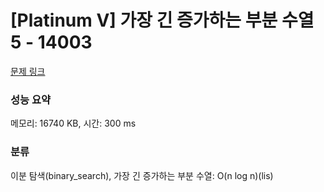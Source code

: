 # [Platinum V] 가장 긴 증가하는 부분 수열 5 - 14003 

[문제 링크](https://www.acmicpc.net/problem/14003) 

### 성능 요약

메모리: 16740 KB, 시간: 300 ms

### 분류

이분 탐색(binary_search), 가장 긴 증가하는 부분 수열: O(n log n)(lis)

